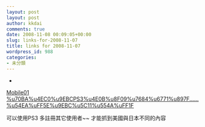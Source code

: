 ```yaml
---
layout: post
layout: post
author: kkdai
comments: true
date: 2008-11-08 00:09:05+00:00
slug: links-for-2008-11-07
title: links for 2008-11-07
wordpress_id: 988
categories:
- 未分類
---
```


  * 
                

[Mobile01 %u70BA%u4EC0%u9EBCPS3%u4E0B%u8F09%u7684%u6771%u897F......%u54EA%uFF5E%u9EBC%u5C11%u554A%uFF1F](http://5i01.com/topicdetail.php?f=281&t=728991&p=1)


                

可以使用PS3 多註冊其它使用者~~ 才能抓到美國與日本不同的內容



            
